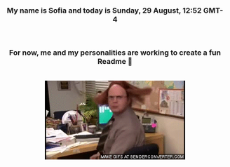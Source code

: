 


<div align="center">
<h3 >My name is Sofia and today is Sunday, 29 August, 12:52 GMT-4</h3><br>
<h3 >For now, me and my personalities are working to create a fun Readme 👋
</h3><br>
<img src='img/dwight.gif' alt='working...'/>
</div>
